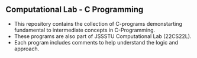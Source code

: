 ## Computational Lab - C Programming  
* This repository contains the collection of C-programs demonstarting fundamental to intermediate concepts in C-Programming.  
* These programs are also part of JSSSTU Computational Lab (22CS22L).
* Each program includes comments to help understand the logic and approach.
